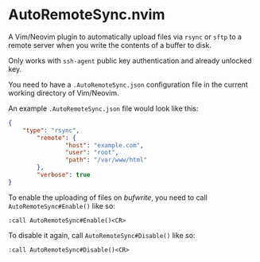 # AutoRemoteSync.nvim

A Vim/Neovim plugin to automatically upload files via `rsync` or `sftp` to a remote
server when you write the contents of a buffer to disk.

Only works with `ssh-agent` public key authentication and already unlocked key.

You need to have a `.AutoRemoteSync.json` configuration file in the current
working directory of Vim/Neovim.

An example `.AutoRemoteSync.json` file would look like this:

```json
{
	"type": "rsync",
        "remote": {
                "host": "example.com",
                "user": "root",
                "path": "/var/www/html"
        },
        "verbose": true
}
```

To enable the uploading of files on *bufwrite*, you need to call
`AutoRemoteSync#Enable()` like so:

```
:call AutoRemoteSync#Enable()<CR>
```

To disable it again, call `AutoRemoteSync#Disable()` like so:

```
:call AutoRemoteSync#Disable()<CR>
```

